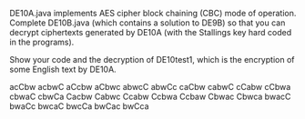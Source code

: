 DE10A.java implements AES cipher block chaining (CBC) mode of operation.  
Complete DE10B.java (which contains a solution to DE9B) so that you can decrypt 
ciphertexts generated by DE10A (with the Stallings key hard coded in the programs).

Show your code and the decryption of DE10test1, which is the encryption of some 
English text by DE10A.

acCbw
acbwC
aCcbw
aCbwc
abwcC
abwCc
caCbw
cabwC
cCabw
cCbwa
cbwaC
cbwCa
Cacbw
Cabwc
Ccabw
Ccbwa
Ccbaw
Cbwac
Cbwca
bwacC
bwaCc
bwcaC
bwcCa
bwCac
bwCca
